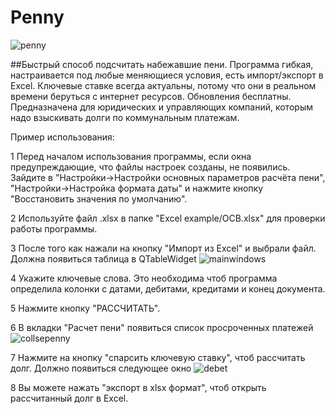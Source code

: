 # Penny

![penny](https://user-images.githubusercontent.com/14808189/52415675-be089400-2af8-11e9-8da4-43390edba6e9.png)

##Быстрый способ подсчитать набежавшие пени. Программа гибкая, настраивается под любые меняющиеся условия, есть импорт/экспорт в Excel. Ключевые ставке всегда актуальны, потому что они в реальном времени беруться с интернет ресурсов. Обновления бесплатны. Предназначена для юридических и управляющих компаний, которым надо взыскивать долги по коммунальным платежам.

Пример использования:


1 Перед началом использования программы, если окна предупреждающие, что файлы настроек созданы, не появились. Зайдите в "Настройки->Настройки основных параметров расчёта пени", "Настройки->Настройка формата даты" и нажмите кнопку "Восстановить значения по умолчанию".


2 Используйте файл .xlsx в папке "Excel example/ОСВ.xlsx" для проверки работы программы.


3 После того как нажали на кнопку "Импорт из Excel" и выбрали файл. Должна появиться таблица в
QTableWidget
![mainwindows](https://user-images.githubusercontent.com/14808189/52417701-83edc100-2afd-11e9-8c85-1be846be645d.jpg)


4 Укажите ключевые слова. Это необходима чтоб программа определила колонки с датами, дебитами, кредитами и конец документа.


5 Нажмите кнопку "РАССЧИТАТЬ".


6 В вкладки "Расчет пени" появиться список просроченных платежей
![collsepenny](https://user-images.githubusercontent.com/14808189/52417735-9536cd80-2afd-11e9-837f-b82a09ab2864.jpg)


7 Нажмите на кнопку "спарсить ключевую ставку", чтоб рассчитать долг. Должно появиться следующее окно
![debet](https://user-images.githubusercontent.com/14808189/52417752-a1228f80-2afd-11e9-8ae3-8d5bdb3994f7.jpg)


8 Вы можете нажать "экспорт в xlsx формат", чтоб открыть рассчитанный долг в Excel.
